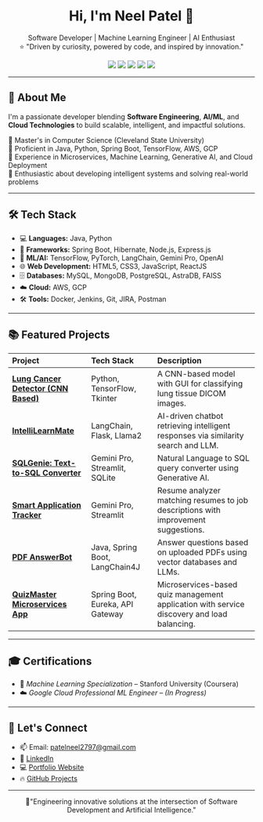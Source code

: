 <h1 align="center">Hi, I'm Neel Patel 👋</h1>

<p align="center">
  Software Developer | Machine Learning Engineer  | AI Enthusiast <br/>
  ⭐️ "Driven by curiosity, powered by code, and inspired by innovation."
</p>

<p align="center">
  <img src="https://img.shields.io/badge/Software%20Developer-Java%20|%20Python-blueviolet" />
  <img src="https://img.shields.io/badge/Machine%20Learning-Enthusiast-brightgreen" />
  <img src="https://img.shields.io/badge/Cloud-AWS%20|%20GCP-orange" />
  <img src="https://img.shields.io/badge/Frameworks-Spring%20Boot%20|%20TensorFlow-yellow" />
  <img src="https://img.shields.io/badge/Open%20Source-Contributor-blue" />
</p>

---

## 🚀 About Me

I'm a passionate developer blending **Software Engineering**, **AI/ML**, and **Cloud Technologies** to build scalable, intelligent, and impactful solutions.

🔹 Master's in Computer Science (Cleveland State University)  
🔹 Proficient in Java, Python, Spring Boot, TensorFlow, AWS, GCP  
🔹 Experience in Microservices, Machine Learning, Generative AI, and Cloud Deployment  
🔹 Enthusiastic about developing intelligent systems and solving real-world problems

---

## 🛠️ Tech Stack

- 💻 **Languages:** Java, Python
- 🧰 **Frameworks:** Spring Boot, Hibernate, Node.js, Express.js
- 🤖 **ML/AI:** TensorFlow, PyTorch, LangChain, Gemini Pro, OpenAI
- 🌐 **Web Development:** HTML5, CSS3, JavaScript, ReactJS
- 🗄️ **Databases:** MySQL, MongoDB, PostgreSQL, AstraDB, FAISS
- ☁️ **Cloud:** AWS, GCP
- 🛠 **Tools:** Docker, Jenkins, Git, JIRA, Postman

---

## 📚 Featured Projects

| Project | Tech Stack | Description |
|:---|:---|:---|
| [**Lung Cancer Detector (CNN Based)**](#) | Python, TensorFlow, Tkinter | A CNN-based model with GUI for classifying lung tissue DICOM images. |
| [**IntelliLearnMate**](#) | LangChain, Flask, Llama2 | AI-driven chatbot retrieving intelligent responses via similarity search and LLM. |
| [**SQLGenie: Text-to-SQL Converter**](#) | Gemini Pro, Streamlit, SQLite | Natural Language to SQL query converter using Generative AI. |
| [**Smart Application Tracker**](#) | Gemini Pro, Streamlit | Resume analyzer matching resumes to job descriptions with improvement suggestions. |
| [**PDF AnswerBot**](#) | Java, Spring Boot, LangChain4J | Answer questions based on uploaded PDFs using vector databases and LLMs. |
| [**QuizMaster Microservices App**](#) | Spring Boot, Eureka, API Gateway | Microservices-based quiz management application with service discovery and load balancing. |

---

## 🎓 Certifications

- 🧠 *Machine Learning Specialization* – Stanford University (Coursera)  
- ☁️ *Google Cloud Professional ML Engineer* – *(In Progress)*  

---

## 🌟 Let's Connect

- 📫 Email: [patelneel2797@gmail.com](mailto:patelneel2797@gmail.com)  
- 🔗 [LinkedIn](https://www.linkedin.com/in/neelpatel2712)  
- 💻 [Portfolio Website](https://pneel27.github.io/Portfolio-Website/index.html) 
- 🔥 [GitHub Projects](https://github.com/pneel27)

---

<p align="center">
  🚀"Engineering innovative solutions at the intersection of Software Development and Artificial Intelligence."
</p>


